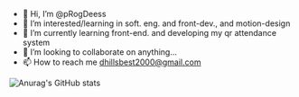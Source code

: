 - 👋 Hi, I’m @pRogDeess
- 👀 I’m interested/learning in soft. eng. and front-dev., and motion-design
- 🌱 I’m currently learning front-end. and developing my qr attendance system
- 💞️ I’m looking to collaborate on anything...
- 📫 How to reach me dhillsbest2000@gmail.com


![Anurag's GitHub stats](https://github-readme-stats.vercel.app/api?username=progdeess&show_icons=true&theme=transparent)
<!---
pRogDeess/pRogDeess is a ✨ special ✨ repository because its `README.md` (this file) appears on your GitHub profile.
You can click the Preview link to take a look at your changes.
--->
